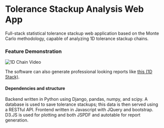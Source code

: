 # Tolerance Stackup Analysis Web App
Full-stack statistical tolerance stackup web application based on the Monte Carlo methodology, capable of analyzing 1D tolerance stackup chains. 

### Feature Demonstration

![1D Chain Video](https://raw.githubusercontent.com/slehmann1/Mechanitool/master/resources/SampleVideo.gifg)

The software can also generate professional looking reports like [this (1D Stack)](https://github.com/slehmann1/Mechanitool/blob/master/resources/ToleranceStackupReport.pdf).

#### Dependencies and structure
Backend written in Python using Django, pandas, numpy, and scipy. A database is used to save tolerance stackups; this data is then served using a RESTful API.
Frontend written in Javascript with JQuery and bootstrap. D3.JS is used for plotting and both JSPDF and autotable for report generation. 